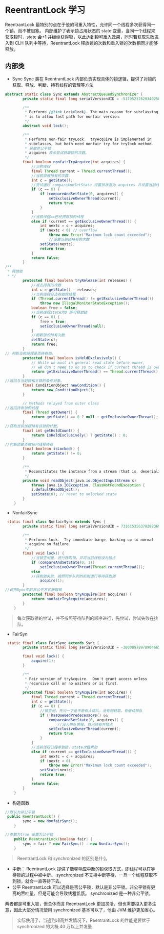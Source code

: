 <!-- ---
title: JUC源码学习系列02
top: false
cover: false
toc: true
mathjax: true
date: 2024-01-02 20:13:46
password:
summary:
tags:
categories:
--- -->

# ReentrantLock 学习

ReentrantLock 最特别的点在于他的可重入特性，允许同一个线程多次获得同一个锁，而不被阻塞。
内部维护了表示锁占用状态的 state 变量，当同一个线程来获取锁时，state 会+1 并继续获得锁，以此达到锁可重入效果，同时若获取失败进入到 CLH 队列中等待，ReentrantLock 释放锁的次数和重入锁的次数相同才能够释放。

## 内部类

- Sync
  Sync 类在 ReentrantLock 内部负责实现具体的锁逻辑，提供了对锁的获取、释放、判断、持有线程的管理等方法

```java
abstract static class Sync extends AbstractQueuedSynchronizer {
        private static final long serialVersionUID = -5179523762034025860L;

        /**
         * Performs {@link Lock#lock}. The main reason for subclassing
         * is to allow fast path for nonfair version.
         */
        abstract void lock();

        /**
         * Performs non-fair tryLock.  tryAcquire is implemented in
         * subclasses, but both need nonfair try for trylock method.
         * 获取非公平锁
         * acquires 表示尝试获取锁的次数。
         */
        final boolean nonfairTryAcquire(int acquires) {
            //当前线程
            final Thread current = Thread.currentThread();
            //当前锁被持有的次数
            int c = getState();
            //尝试通过 compareAndSetState 设置锁状态为 acquires 并设置当前线程为锁的独占线程
            if (c == 0) {
                if (compareAndSetState(0, acquires)) {
                    setExclusiveOwnerThread(current);
                    return true;
                }
            }
            //当前线程==已经拥有锁的线程
            else if (current == getExclusiveOwnerThread()) {
                int nextc = c + acquires;
                if (nextc < 0) // overflow
                    throw new Error("Maximum lock count exceeded");
                    //设置当前锁持有的次数
                setState(nextc);
                return true;
            }
            return false;
        }
/**
 * 释放锁
 * */
        protected final boolean tryRelease(int releases) {
            //减去持有的次数
            int c = getState() - releases;
            //当前线程非占有锁的线程
            if (Thread.currentThread() != getExclusiveOwnerThread())
                throw new IllegalMonitorStateException();
            boolean free = false;
            //当前线程state为0 即可释放锁
            if (c == 0) {
                free = true;
                setExclusiveOwnerThread(null);
            }
            //刷新锁的持有次数
            setState(c);
            return free;
        }
// 判断当前线程是否持有锁。
        protected final boolean isHeldExclusively() {
            // While we must in general read state before owner,
            // we don't need to do so to check if current thread is owner
            return getExclusiveOwnerThread() == Thread.currentThread();
        }
//返回与当前锁相关联的条件对象。
        final ConditionObject newCondition() {
            return new ConditionObject();
        }

        // Methods relayed from outer class
//返回持有锁的线程
        final Thread getOwner() {
            return getState() == 0 ? null : getExclusiveOwnerThread();
        }
//获取当前线程持有该锁的计数。
        final int getHoldCount() {
            return isHeldExclusively() ? getState() : 0;
        }
//判断锁是否被任何线程持有
        final boolean isLocked() {
            return getState() != 0;
        }

        /**
         * Reconstitutes the instance from a stream (that is, deserializes it).
         */
        private void readObject(java.io.ObjectInputStream s)
            throws java.io.IOException, ClassNotFoundException {
            s.defaultReadObject();
            setState(0); // reset to unlocked state
        }
    }
```

- NonfairSync

```java
 static final class NonfairSync extends Sync {
        private static final long serialVersionUID = 7316153563782823691L;

        /**
         * Performs lock.  Try immediate barge, backing up to normal
         * acquire on failure.
         */
        final void lock() {
            //当锁空闲是，进行获取锁，并将当前线程设为独占
            if (compareAndSetState(0, 1))
                setExclusiveOwnerThread(Thread.currentThread());
            else
            //获取锁失败，按照同步队列的机制进行等待获取锁
                acquire(1);
        }
//调用Sync中的非公平方式获取锁
        protected final boolean tryAcquire(int acquires) {
            return nonfairTryAcquire(acquires);
        }
    }
```

> 每次获取锁的尝试，并不按照等待队列的顺序进行，先尝试，尝试失败在排队。

- FairSyn

```java
 static final class FairSync extends Sync {
        private static final long serialVersionUID = -3000897897090466540L;

        final void lock() {
            acquire(1);
        }

        /**
         * Fair version of tryAcquire.  Don't grant access unless
         * recursive call or no waiters or is first.
         */
        protected final boolean tryAcquire(int acquires) {
            final Thread current = Thread.currentThread();
            int c = getState();
            if (c == 0) {
                //锁空闲，先问一下是不是有人排队，没有则获取，有继续排队
                if (!hasQueuedPredecessors() &&
                    compareAndSetState(0, acquires)) {
                        //没人排队等候，自己持有并独占
                    setExclusiveOwnerThread(current);
                    return true;
                }
            }
            //当前线程已经拿到锁，state次数累加
            else if (current == getExclusiveOwnerThread()) {
                int nextc = c + acquires;
                if (nextc < 0)
                    throw new Error("Maximum lock count exceeded");
                setState(nextc);
                return true;
            }
            return false;
        }
    }
```

- 构造函数

```java
//默认为非公平锁
 public ReentrantLock() {
        sync = new NonfairSync();
    }

//参数为true 设置为公平锁
    public ReentrantLock(boolean fair) {
        sync = fair ? new FairSync() : new NonfairSync();
    }
```

> ReentrantLock 和 synchronized 的区别是什么

- 中断：
  ReentrantLock 提供了能够响应中断的锁获取方式，即线程可以在等待锁的过程中被中断。
  synchronized 不支持中断等待，一旦一个线程获取不到锁，就会一直等待下去。
- 公平
  ReentrantLock 可以选择是否公平锁，默认是非公平锁。非公平锁有更高的吞吐量，但是可能会导致线程饥饿。
  synchronized 是一种非公平锁。

两者都是可重入锁，但总体而言 ReentrantLock 更加灵活，但也需要投入更多注意，因此大部分情况使用 synchronized 基本可以了，他由 JVM 维护更加省心。

> 实际使用了，当遇到超高并发情况下，ReentrantLock 的性能是要优于 synchronized 的大概 40 万以上并发量
